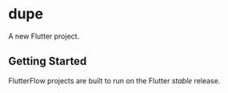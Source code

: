 # dupe

A new Flutter project.

## Getting Started

FlutterFlow projects are built to run on the Flutter _stable_ release.

